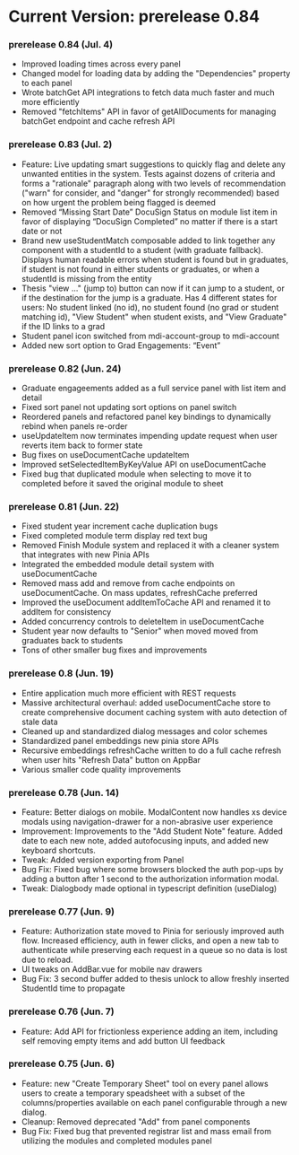 # Current Version: prerelease 0.84

### prerelease 0.84 (Jul. 4)
- Improved loading times across every panel
- Changed model for loading data by adding the "Dependencies" property to each panel
- Wrote batchGet API integrations to fetch data much faster and much more efficiently
- Removed "fetchItems" API in favor of getAllDocuments for managing batchGet endpoint and cache refresh API

### prerelease 0.83 (Jul. 2)
- Feature: Live updating smart suggestions to quickly flag and delete any unwanted entities in the system. Tests against dozens of criteria and forms a "rationale" paragraph along with two levels of recommendation ("warn" for consider, and "danger" for strongly recommended) based on how urgent the problem being flagged is deemed
- Removed “Missing Start Date” DocuSign Status on module list item in favor of displaying “DocuSign Completed” no matter if there is a start date or not
- Brand new useStudentMatch composable added to link together any component with a studentId to a student (with graduate fallback). Displays human readable errors when student is found but in graduates, if student is not found in either students or graduates, or when a studentId is missing from the entity
- Thesis "view ..." (jump to) button can now if it can jump to a student, or if the destination for the jump is a graduate. Has 4 different states for users: No student linked (no id), no student found (no grad or student matching id), "View Student" when student exists, and "View Graduate" if the ID links to a grad
- Student panel icon switched from mdi-account-group to mdi-account
- Added new sort option to Grad Engagements: “Event”

### prerelease 0.82 (Jun. 24)
- Graduate engageements added as a full service panel with list item and detail
- Fixed sort panel not updating sort options on panel switch
- Reordered panels and refactored panel key bindings to dynamically rebind when panels re-order
- useUpdateItem now terminates impending update request when user reverts item back to former state
- Bug fixes on useDocumentCache updateItem
- Improved setSelectedItemByKeyValue API on useDocumentCache
- Fixed bug that duplicated module when selecting to move it to completed before it saved the original module to sheet

### prerelease 0.81 (Jun. 22)
- Fixed student year increment cache duplication bugs
- Fixed completed module term display red text bug
- Removed Finish Module system and replaced it with a cleaner system that integrates with new Pinia APIs
- Integrated the embedded module detail system with useDocumentCache
- Removed mass add and remove from cache endpoints on useDocumentCache. On mass updates, refreshCache preferred
- Improved the useDocument addItemToCache API and renamed it to addItem for consistency
- Added concurrency controls to deleteItem in useDocumentCache
- Student year now defaults to "Senior" when moved moved from graduates back to students
- Tons of other smaller bug fixes and improvements

### prerelease 0.8 (Jun. 19)
- Entire application much more efficient with REST requests
- Massive architectural overhaul: added useDocumentCache store to create comprehensive document caching system with auto detection of stale data
- Cleaned up and standardized dialog messages and color schemes
- Standardized panel embeddings new pinia store APIs
- Recursive embeddings refreshCache written to do a full cache refresh when user hits "Refresh Data" button on AppBar
- Various smaller code quality improvements

### prerelease 0.78 (Jun. 14)
- Feature: Better dialogs on mobile. ModalContent now handles xs device modals using navigation-drawer for a non-abrasive user experience
- Improvement: Improvements to the "Add Student Note" feature. Added date to each new note, added autofocusing inputs, and added new keyboard shortcuts.
- Tweak: Added version exporting from Panel
- Bug Fix: Fixed bug where some browsers blocked the auth pop-ups by adding a button after 1 second to the authorization information modal.
- Tweak: Dialogbody made optional in typescript definition (useDialog)

### prerelease 0.77 (Jun. 9)
- Feature: Authorization state moved to Pinia for seriously improved auth flow. Increased efficiency, auth in fewer clicks, and open a new tab to authenticate while preserving each request in a queue so no data is lost due to reload.
- UI tweaks on AddBar.vue for mobile nav drawers
- Bug Fix: 3 second buffer added to thesis unlock to allow freshly inserted StudentId time to propagate

### prerelease 0.76 (Jun. 7)
- Feature: Add API for frictionless experience adding an item, including self removing empty items and add button UI feedback

### prerelease 0.75 (Jun. 6)
- Feature: new "Create Temporary Sheet" tool on every panel allows users to create a temporary speadsheet with a subset of the columns/properties available on each panel configurable through a new dialog.
- Cleanup: Removed deprecated "Add" from panel components
- Bug Fix: Fixed bug that prevented registrar list and mass email from utilizing the modules and completed modules panel
